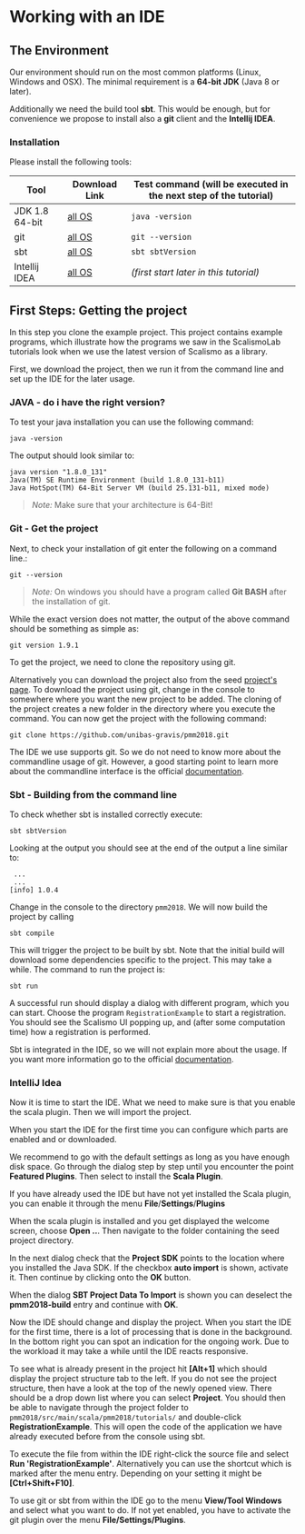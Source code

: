 

# Working with an IDE


## The Environment

Our environment should run on the most common platforms (Linux, Windows and OSX). The minimal requirement is a **64-bit JDK** (Java 8 or later).


Additionally we need the build tool **sbt**. This would be enough, but for convenience we propose to install also a **git** client and the **Intellij IDEA**.


### Installation

Please install the following tools:

| Tool           | Download Link                                                | Test command (will be executed in the next step of the tutorial) |
| -------------- | ------------------------------------------------------------ | ------------------------------------------------------------ |
| JDK 1.8 64-bit | [all OS](http://www.oracle.com/technetwork/java/javase/downloads/index.html) | `java -version`                                              |
| git            | [all OS](https://git-scm.com/)                               | `git --version`                                              |
| sbt            | [all OS](http://www.scala-sbt.org/)                          | `sbt sbtVersion`                                             |
| Intellij IDEA  | [all OS](https://www.jetbrains.com/idea/)                    | *(first start later in this tutorial)*                       |



## First Steps: Getting the project

In this step you clone the example project. This project contains example programs, 
which illustrate how the programs we saw in the ScalismoLab tutorials look when we 
use the latest version of Scalismo as a library. 

First, we download the project, then we run it from the command line and set up the IDE for the later usage.



### JAVA - do i have the right version?

To test your java installation you can use the following command:

```
java -version
```

The output should look similar to:

```
java version "1.8.0_131"
Java(TM) SE Runtime Environment (build 1.8.0_131-b11)
Java HotSpot(TM) 64-Bit Server VM (build 25.131-b11, mixed mode)
```

>*Note:* Make sure that your architecture is 64-Bit!



### Git - Get the project

Next, to check your installation of git enter the following on a command line.:

```
git --version
```

>*Note:* On windows you should have a program called **Git BASH** after the installation of git.

While the exact version does not matter, the output of the above command should be something as simple as:

```
git version 1.9.1
```

To get the project, we need to clone the repository using git. 

Alternatively you can download the project also from the seed [project's page](https://github.com/unibas-gravis/pmm2018). To download the project using git, change in the console to somewhere where you want the new project to be added. The cloning of the project creates a new folder in the directory where you execute the command. You can now get the project with the following command:

```
git clone https://github.com/unibas-gravis/pmm2018.git
```

The IDE we use supports git. So we do not need to know more about the commandline usage of git. However, a good starting point to learn more about the commandline interface is the official [documentation](https://git-scm.com/doc).



### Sbt - Building from the command line

To check whether sbt is installed correctly execute:

```
sbt sbtVersion
```

Looking at the output you should see at the end of the output a line similar to:

```
 ...
 ...
[info] 1.0.4
```

Change in the console to the directory `pmm2018`. We will now build the project by calling
```
sbt compile
```

This will trigger the project to be built by sbt. Note that the initial build will download some dependencies specific to the project. This may take a while. The command to run the project is:

```
sbt run
```

A successful run should display a dialog with different program, which you can start. Choose the program ```RegistrationExample``` to start a registration. You should see the Scalismo UI popping up, and (after some computation time) how a registration is performed.

Sbt is integrated in the IDE, so we will not explain more about the usage. If you want more information go to the official [documentation](http://www.scala-sbt.org/0.13/docs/index.html).



### IntelliJ Idea

Now it is time to start the IDE. What we need to make sure is that you enable the scala plugin. Then we will import the project.

 When you start the IDE for the first time you can configure which parts are enabled and or downloaded. 

We recommend to go with the default settings as long as you have enough disk space. Go through the dialog step by step until you encounter the point **Featured Plugins**. Then select to install the **Scala Plugin**.



 If you have already used the IDE but have not yet installed  the Scala plugin, you can enable it through the menu **File**/**Settings**/**Plugins**



When the scala plugin is installed and you get displayed the welcome screen, choose **Open ..**. Then navigate to the folder containing the seed project directory.

In the next dialog check that the **Project SDK** points to the location where you installed the Java SDK. If the checkbox **auto import** is shown, activate it. Then continue by clicking onto the **OK** button.



When the dialog **SBT Project Data To Import** is shown you can deselect the **pmm2018-build** entry and continue with **OK**.

Now the IDE should change and display the project. When you start the IDE for the first time, there is a lot of processing that is done in the background. In the bottom right you can spot an indication for the ongoing work. Due to the workload it may take a while until the IDE reacts responsive.

To see what is already present in the project hit **[Alt+1]** which should display the project structure tab to the left. If you do not see the project structure, then have a look at the top of the newly opened view. There should be a drop down list where you can select **Project**. You should then be able to navigate through the project folder to `pmm2018/src/main/scala/pmm2018/tutorials/` and double-click **RegistrationExample**. This will open the code of the application we have already executed before from the console using sbt.

To execute the file from within the IDE right-click the source file and select **Run 'RegistrationExample'**. Alternatively you can use the shortcut which is marked after the menu entry. Depending on your setting it might be  **[Ctrl+Shift+F10]**.

To use git or sbt from within the IDE go to the menu **View/Tool Windows** and select what you want to do. If not yet enabled, you have to activate the git plugin over the menu **File/Settings/Plugins**.



